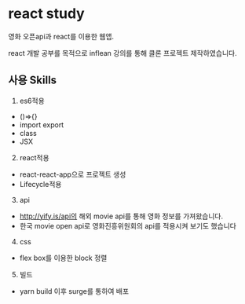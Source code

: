 # react study
영화 오픈api과 react를 이용한 웹앱.

react 개발 공부를 목적으로 inflean 강의를 통해 클론 프로젝트 제작하였습니다. 


## 사용 Skills

1. es6적용   
 - ()=>{}
 - import export
 - class
 - JSX   
2. react적용  
 - react-react-app으로 프로젝트 생성
 - Lifecycle적용  
3. api
 - http://yify.is/api의 해외 movie api를 통해 영화 정보를 가져왔습니다.
 - 한국 movie open api로 영화진흥위원회의 api를 적용시켜 보기도 했습니다
4. css
 - flex box를 이용한 block 정렬  
5.  빌드
 - yarn build 이후 surge를 통하여 배포 
  

 
